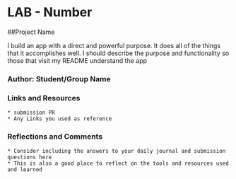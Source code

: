 # LAB - Number
##Project Name

I build an app with a direct and powerful purpose. It does all of the things that it accomplishes well. I should describe the purpose and functionality so those that visit my README understand the app

### Author: Student/Group Name

### Links and Resources
    * submission PR
    * Any Links you used as reference

### Reflections and Comments
    * Consider including the answers to your daily journal and submission questions here
    * This is also a good place to reflect on the tools and resources used and learned